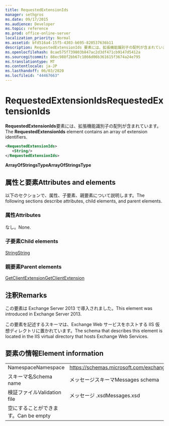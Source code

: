 ```yaml
---
title: RequestedExtensionIds
manager: sethgros
ms.date: 09/17/2015
ms.audience: Developer
ms.topic: reference
ms.prod: office-online-server
localization_priority: Normal
ms.assetid: bfd516a4-15f5-4303-b695-820537636b11
description: RequestedExtensionIds 要素には、拡張機能識別子の配列が含まれています。
ms.openlocfilehash: 8cae575f739803b847ac2d3df471cb9147d5412a
ms.sourcegitcommit: 88ec988f2bb67c1866d06b361615f3674a24e795
ms.translationtype: MT
ms.contentlocale: ja-JP
ms.lasthandoff: 06/03/2020
ms.locfileid: "44467663"
---
```

# <a name="requestedextensionids"></a><span data-ttu-id="83c01-103">RequestedExtensionIds</span><span class="sxs-lookup"><span data-stu-id="83c01-103">RequestedExtensionIds</span></span>

<span data-ttu-id="83c01-104">**RequestedExtensionIds**要素には、拡張機能識別子の配列が含まれています。</span><span class="sxs-lookup"><span data-stu-id="83c01-104">The **RequestedExtensionIds** element contains an array of extension identifiers.</span></span> 
  
```XML
<RequestedExtensionIds>
   <String/>
</RequestedExtensionIds>
```

 <span data-ttu-id="83c01-105">**ArrayOfStringsType**</span><span class="sxs-lookup"><span data-stu-id="83c01-105">**ArrayOfStringsType**</span></span>
## <a name="attributes-and-elements"></a><span data-ttu-id="83c01-106">属性と要素</span><span class="sxs-lookup"><span data-stu-id="83c01-106">Attributes and elements</span></span>

<span data-ttu-id="83c01-107">以下のセクションで、属性、子要素、親要素について説明します。</span><span class="sxs-lookup"><span data-stu-id="83c01-107">The following sections describe attributes, child elements, and parent elements.</span></span>
  
### <a name="attributes"></a><span data-ttu-id="83c01-108">属性</span><span class="sxs-lookup"><span data-stu-id="83c01-108">Attributes</span></span>

<span data-ttu-id="83c01-109">なし。</span><span class="sxs-lookup"><span data-stu-id="83c01-109">None.</span></span>
  
### <a name="child-elements"></a><span data-ttu-id="83c01-110">子要素</span><span class="sxs-lookup"><span data-stu-id="83c01-110">Child elements</span></span>

[<span data-ttu-id="83c01-111">String</span><span class="sxs-lookup"><span data-stu-id="83c01-111">String</span></span>](string.md)
  
### <a name="parent-elements"></a><span data-ttu-id="83c01-112">親要素</span><span class="sxs-lookup"><span data-stu-id="83c01-112">Parent elements</span></span>

[<span data-ttu-id="83c01-113">GetClientExtension</span><span class="sxs-lookup"><span data-stu-id="83c01-113">GetClientExtension</span></span>](getclientextension.md)
  
## <a name="remarks"></a><span data-ttu-id="83c01-114">注釈</span><span class="sxs-lookup"><span data-stu-id="83c01-114">Remarks</span></span>

<span data-ttu-id="83c01-115">この要素は Exchange Server 2013 で導入されました。</span><span class="sxs-lookup"><span data-stu-id="83c01-115">This element was introduced in Exchange Server 2013.</span></span>
  
<span data-ttu-id="83c01-116">この要素を記述するスキーマは、Exchange Web サービスをホストする IIS 仮想ディレクトリに置かれています。</span><span class="sxs-lookup"><span data-stu-id="83c01-116">The schema that describes this element is located in the IIS virtual directory that hosts Exchange Web Services.</span></span>
  
## <a name="element-information"></a><span data-ttu-id="83c01-117">要素の情報</span><span class="sxs-lookup"><span data-stu-id="83c01-117">Element information</span></span>

|||
|:-----|:-----|
|<span data-ttu-id="83c01-118">Namespace</span><span class="sxs-lookup"><span data-stu-id="83c01-118">Namespace</span></span>  <br/> |https://schemas.microsoft.com/exchange/services/2006/messages  <br/> |
|<span data-ttu-id="83c01-119">スキーマ名</span><span class="sxs-lookup"><span data-stu-id="83c01-119">Schema name</span></span>  <br/> |<span data-ttu-id="83c01-120">メッセージスキーマ</span><span class="sxs-lookup"><span data-stu-id="83c01-120">Messages schema</span></span>  <br/> |
|<span data-ttu-id="83c01-121">検証ファイル</span><span class="sxs-lookup"><span data-stu-id="83c01-121">Validation file</span></span>  <br/> |<span data-ttu-id="83c01-122">メッセージ .xsd</span><span class="sxs-lookup"><span data-stu-id="83c01-122">Messages.xsd</span></span>  <br/> |
|<span data-ttu-id="83c01-123">空にすることができます。</span><span class="sxs-lookup"><span data-stu-id="83c01-123">Can be empty</span></span>  <br/> ||
   


